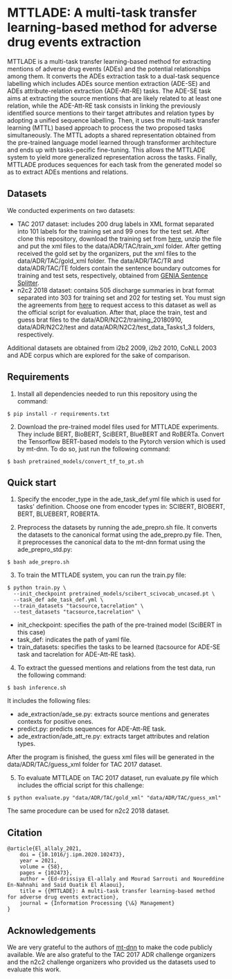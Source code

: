 # MTTLADE: A multi-task transfer learning-based method for adverse drug events extraction 
MTTLADE is a multi-task transfer learning-based method for extracting mentions of adverse drug events (ADEs) and the potential relationships among them. It converts the ADEs extraction task to a dual-task sequence labelling which includes ADEs source mention extraction (ADE-SE) and ADEs attribute-relation extraction (ADE-Att-RE) tasks. The ADE-SE task aims at extracting the source mentions that are likely related to at least one relation, while the ADE-Att-RE task consists in linking the previously identified source mentions to their target attributes and relation types by adopting a unified sequence labelling. Then, it uses the multi-task transfer learning (MTTL) based approach to process the two proposed tasks simultaneously. The MTTL adopts a shared representation obtained from the pre-trained language model learned through transformer architecture and ends up with tasks-pecific fine-tuning. This allows the MTTLADE system to yield more generalized representation across the tasks. Finally, MTTLADE produces sequences for each task from the generated model so as to extract ADEs mentions and relations.

## Datasets
We conducted experiments on two datasets:
- TAC 2017 dataset: includes 200 drug labels in XML format separated into 101 labels for the training set and 99 ones for the test set. After clone this repository, download the training set from [here](https://bionlp.nlm.nih.gov/tac2017adversereactions/), unzip the file and put the xml files to the data/ADR/TAC/train_xml folder. After getting received the gold set by the organizers, put the xml files to the data/ADR/TAC/gold_xml folder. The data/ADR/TAC/TR and data/ADR/TAC/TE folders contain the sentence boundary outcomes for training and test sets, respectively, obtained from [GENIA Sentence Splitter](http://www.nactem.ac.uk/y-matsu/geniass/).
- n2c2 2018 dataset: contains 505 discharge summaries in brat format separated into 303 for training set and 202 for testing set. You must sign the agreements from [here](https://portal.dbmi.hms.harvard.edu/projects/n2c2-nlp/) to request access to this dataset as well as the official script for evaluation. After that, place the train, test and guess brat files to the data/ADR/N2C2/training_20180910, data/ADR/N2C2/test and data/ADR/N2C2/test_data_Tasks1_3 folders, respectively.

Additional datasets are obtained from i2b2 2009, i2b2 2010, CoNLL 2003 and ADE corpus which are explored for the sake of comparison.

## Requirements

1. Install all dependencies needed to run this repository using the command:

```
$ pip install -r requirements.txt
```

2. Download the pre-trained model files used for MTTLADE experiments. They include BERT, BioBERT, SciBERT, BlueBERT and RoBERTa. Convert the Tensorflow BERT-based models to the Pytorch version which is used by mt-dnn. To do so, just run the following command:

```
$ bash pretrained_models/convert_tf_to_pt.sh
```


## Quick start

1. Specify the encoder_type in the ade_task_def.yml file which is used for tasks' definition. Choose one from encoder types in: SCIBERT, BIOBERT, BERT, BLUEBERT, ROBERTA.

2. Preprocess the datasets by running the ade_prepro.sh file. It converts the datasets to the canonical format using the ade_prepro.py file. Then, it preprocesses the canonical data to the mt-dnn format using the ade_prepro_std.py:

```
$ bash ade_prepro.sh
```

3. To train the MTTLADE system, you can run the train.py file:
```
$ python train.py \
  --init_checkpoint pretrained_models/scibert_scivocab_uncased.pt \
  --task_def ade_task_def.yml \
  --train_datasets "tacsource,tacrelation" \
  --test_datasets "tacsource,tacrelation" \
```
- init_checkpoint: specifies the path of the pre-trained model (SciBERT in this case)
- task_def: indicates the path of yaml file. 
- train_datasets: specifies the tasks to be learned (tacsource for ADE-SE task and tacrelation for ADE-Att-RE task). 

4. To extract the guessed mentions and relations from the test data, run the following command:
```
$ bash inference.sh
```
It includes the following files:
- ade_extraction/ade_se.py: extracts source mentions and generates contexts for positive ones.
- predict.py: predicts sequences for ADE-Att-RE task.
- ade_extraction/ade_att_re.py: extracts target attributes and relation types.

After the program is finished, the guess xml files will be generated in the data/ADR/TAC/guess_xml folder for TAC 2017 dataset. 

5. To evaluate MTTLADE on TAC 2017 dataset, run evaluate.py file which includes the official script for this challenge:
```
$ python evaluate.py "data/ADR/TAC/gold_xml" "data/ADR/TAC/guess_xml"
```

The same procedure can be used for n2c2 2018 dataset.

## Citation 

```
@article{El_allaly_2021,
	doi = {10.1016/j.ipm.2020.102473},
	year = 2021,
	volume = {58},
	pages = {102473},
	author = {Ed-drissiya El-allaly and Mourad Sarrouti and Noureddine En-Nahnahi and Said Ouatik El Alaoui},
	title = {{MTTLADE}: A multi-task transfer learning-based method for adverse drug events extraction},
	journal = {Information Processing {\&} Management}
}
```

## Acknowledgements

We are very grateful to the authors of [mt-dnn](https://github.com/namisan/mt-dnn) to make the code publicly available. We are also grateful to the TAC 2017 ADR challenge organizers and the n2c2 challenge organizers who provided us the datasets used to evaluate this work.

